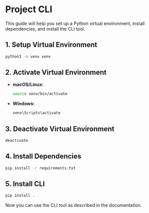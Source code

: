# Project CLI

This guide will help you set up a Python virtual environment, install dependencies, and install the CLI tool.

## 1. Setup Virtual Environment

```bash
python3 -m venv venv
```

## 2. Activate Virtual Environment

- **macOS/Linux:**
    ```bash
    source venv/bin/activate
    ```
- **Windows:**
    ```bash
    venv\Scripts\activate
    ```

## 3. Deactivate Virtual Environment

```bash
deactivate
```

## 4. Install Dependencies

```bash
pip install -r requirements.txt
```

## 5. Install CLI

```bash
pip install .
```

Now you can use the CLI tool as described in the documentation.
